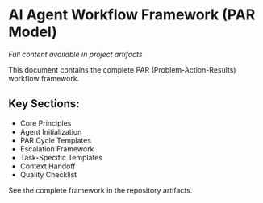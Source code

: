 # AI Agent Workflow Framework (PAR Model)

*Full content available in project artifacts*

This document contains the complete PAR (Problem-Action-Results) workflow framework.

## Key Sections:
- Core Principles
- Agent Initialization
- PAR Cycle Templates
- Escalation Framework
- Task-Specific Templates
- Context Handoff
- Quality Checklist

See the complete framework in the repository artifacts.
